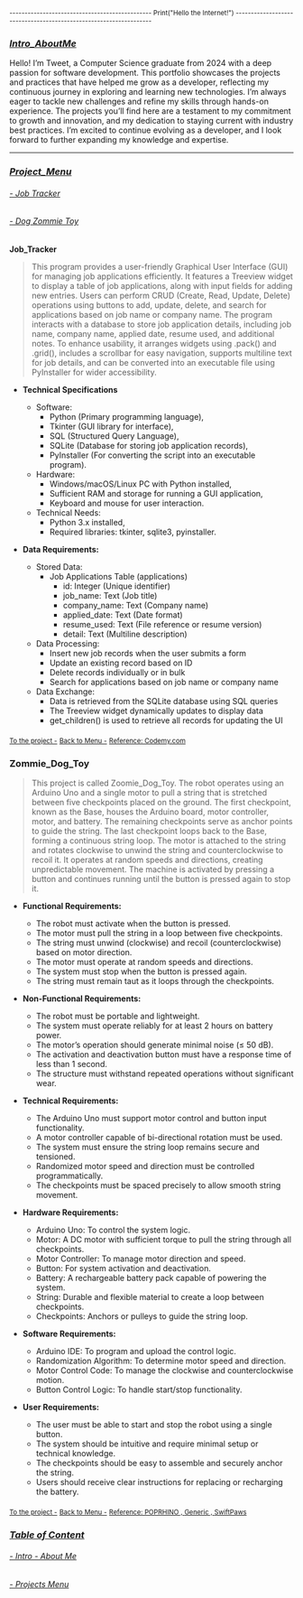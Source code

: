  <sup></sup><sub>----------------------------------------------- Print("Hello the Internet!") ------------------------------------------------------------------</sub>

### <ins>***Intro_AboutMe***</ins>
  Hello! I’m Tweet, a Computer Science graduate from 2024 with a deep passion for software development. This portfolio showcases the projects and practices that have helped me grow as a developer, reflecting my continuous journey in exploring and learning new technologies. I’m always eager to tackle new challenges and refine my skills through hands-on experience. The projects you’ll find here are a testament to my commitment to growth and innovation, and my dedication to staying current with industry best practices. I’m excited to continue evolving as a developer, and I look forward to further expanding my knowledge and expertise.

  
  --------------------------------------------------------------------------------------------------------------------------------------------------------------------------------------------------------------

### <ins>***Project_Menu***</ins>
###### [- Job Tracker](#Job_Tracker)
###### [- Dog Zommie Toy](#Dog_Zommie_Toy)


**Job_Tracker**
>This program provides a user-friendly Graphical User Interface (GUI) for managing job applications efficiently. It features a Treeview widget to display a table of job applications, along with input fields for adding new entries. Users can perform CRUD (Create, Read, Update, Delete) operations using buttons to add, update, delete, and search for applications based on job name or company name. The program interacts with a database to store job application details, including job name, company name, applied date, resume used, and additional notes. To enhance usability, it arranges widgets using .pack() and .grid(), includes a scrollbar for easy navigation, supports multiline text for job details, and can be converted into an executable file using PyInstaller for wider accessibility.

* **Technical Specifications**
  - Software:
    - Python (Primary programming language),
    - Tkinter (GUI library for interface),
    - SQL (Structured Query Language),
    - SQLite (Database for storing job application records),
    - PyInstaller (For converting the script into an executable program).
  - Hardware:
    - Windows/macOS/Linux PC with Python installed,
    - Sufficient RAM and storage for running a GUI application,
    - Keyboard and mouse for user interaction.
  - Technical Needs:
    - Python 3.x installed,
    - Required libraries: tkinter, sqlite3, pyinstaller.

* **Data Requirements:**
  - Stored Data:
    - Job Applications Table (applications)
      - id: Integer (Unique identifier)
      - job_name: Text (Job title)
      - company_name: Text (Company name)
      - applied_date: Text (Date format)
      - resume_used: Text (File reference or resume version)
      - detail: Text (Multiline description)
  - Data Processing:
    - Insert new job records when the user submits a form
    - Update an existing record based on ID
    - Delete records individually or in bulk
    - Search for applications based on job name or company name
  - Data Exchange:
    - Data is retrieved from the SQLite database using SQL queries
    - The Treeview widget dynamically updates to display data
    - get_children() is used to retrieve all records for updating the UI
      
 <sup></sup><sub>[To the project -](https://github.com/TweetTran/Tweet_Projects/tree/main/Job%20Tracker%20Project)</sub>
 <sup></sup><sub>[Back to Menu -](#Project_Menu)</sub>
 <sup></sup><sub>[Reference: Codemy.com](https://www.youtube.com/@Codemycom)</sub>

### **Zommie_Dog_Toy**
>This project is called Zoomie_Dog_Toy. The robot operates using an Arduino Uno and a single motor to pull a string that is stretched between five checkpoints placed on the ground.
The first checkpoint, known as the Base, houses the Arduino board, motor controller, motor, and battery.
The remaining checkpoints serve as anchor points to guide the string.
The last checkpoint loops back to the Base, forming a continuous string loop.
The motor is attached to the string and rotates clockwise to unwind the string and counterclockwise to recoil it. It operates at random speeds and directions, creating unpredictable movement.
The machine is activated by pressing a button and continues running until the button is pressed again to stop it.

* **Functional Requirements:**
   - The robot must activate when the button is pressed.
   - The motor must pull the string in a loop between five checkpoints.
   - The string must unwind (clockwise) and recoil (counterclockwise) based on motor direction.
   - The motor must operate at random speeds and directions.
   - The system must stop when the button is pressed again.
   - The string must remain taut as it loops through the checkpoints.

* **Non-Functional Requirements:**
   - The robot must be portable and lightweight.
   - The system must operate reliably for at least 2 hours on battery power.
   - The motor’s operation should generate minimal noise (≤ 50 dB).
   - The activation and deactivation button must have a response time of less than 1 second.
   - The structure must withstand repeated operations without significant wear.

* **Technical Requirements:**
   - The Arduino Uno must support motor control and button input functionality.
   - A motor controller capable of bi-directional rotation must be used.
   - The system must ensure the string loop remains secure and tensioned.
   - Randomized motor speed and direction must be controlled programmatically.
   - The checkpoints must be spaced precisely to allow smooth string movement. 

* **Hardware Requirements:**
   - Arduino Uno: To control the system logic.
   - Motor: A DC motor with sufficient torque to pull the string through all checkpoints.
   - Motor Controller: To manage motor direction and speed.
   - Button: For system activation and deactivation.
   - Battery: A rechargeable battery pack capable of powering the system.
   - String: Durable and flexible material to create a loop between checkpoints.
   - Checkpoints: Anchors or pulleys to guide the string loop.

* **Software Requirements:**
   - Arduino IDE: To program and upload the control logic.
   - Randomization Algorithm: To determine motor speed and direction.
   - Motor Control Code: To manage the clockwise and counterclockwise motion.
   - Button Control Logic: To handle start/stop functionality.

* **User Requirements:**
   - The user must be able to start and stop the robot using a single button.
   - The system should be intuitive and require minimal setup or technical knowledge.
   - The checkpoints should be easy to assemble and securely anchor the string.
   - Users should receive clear instructions for replacing or recharging the battery.

 <sup></sup><sub>[To the project -](https://github.com/TweetTran/Tweet_Projects/tree/main/Zoomie%20Dog%20Toy)</sub>
 <sup></sup><sub>[Back to Menu -](#Project_Menu)</sub>
 <sup></sup><sub>[Reference: POPRHINO , ](https://www.wayfair.com/pet/pdp/poprhino-remote-control-pet-chase-toy-for-outdoor-exercise-training-suitable-for-dogs-pprh1035.html)</sub> 
 <sup></sup><sub>[Generic , ](https://www.amazon.com/Generic-Treadmill-Continuous-Backyard-Electric/dp/B0D9DJ76HB/ref=asc_df_B0D9DJ76HB?mcid=4ac98acad49133a795ebdc98ec5c1b75&tag=hyprod-20&linkCode=df0&hvadid=697654782231&hvpos=&hvnetw=g&hvrand=2403657064496655038&hvpone=&hvptwo=&hvqmt=&hvdev=c&hvdvcmdl=&hvlocint=&hvlocphy=9016168&hvtargid=pla-2336352648465&psc=1)</sub>
 <sup></sup><sub>[SwiftPaws](https://www.amazon.com/SwiftPaws-Original-Controlled-Interactive-Enrichment/dp/B08L82BYPX/ref=pd_ci_mcx_pspc_dp_2_t_3?pd_rd_w=ayaMW&content-id=amzn1.sym.cd152278-debd-42b9-91b9-6f271389fda7&pf_rd_p=cd152278-debd-42b9-91b9-6f271389fda7&pf_rd_r=1VW3FMEGQ5YH15JT7AK4&pd_rd_wg=Xnnth&pd_rd_r=503c8d0e-f486-404d-90a1-5583d4a48209&pd_rd_i=B08L82BYPX)</sub>


 
### <ins>***Table of Content***</ins>
   ###### [- Intro - About Me](#Intro_AboutMe)
   ###### [- Projects Menu](#Project_Menu)

 
